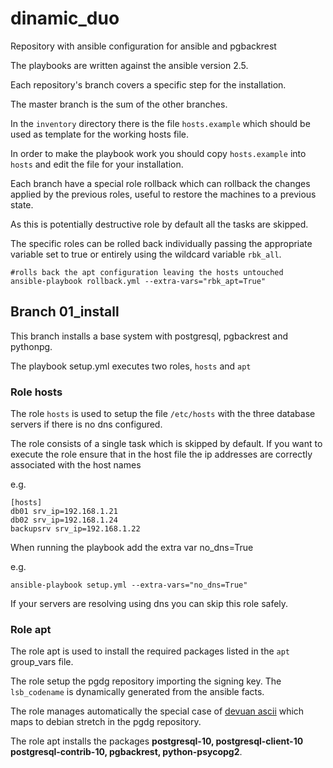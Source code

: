 # dinamic_duo
Repository with ansible configuration for ansible and pgbackrest

The playbooks are written against the ansible version 2.5.

Each repository's branch covers a specific step for the installation.

The master branch is the sum of the other branches.

In the ``inventory`` directory there is the file ``hosts.example`` which should be used as template for the working hosts file.

In order to make the playbook work you should copy ``hosts.example`` into ``hosts`` and edit the file for your installation.

Each branch have a special role rollback which can rollback the changes applied by the previous roles,  useful to restore the machines to a previous state.

As this is potentially destructive role by default all the tasks are skipped.

The specific roles can be rolled back individually passing the appropriate variable set to true or entirely using the wildcard variable ``rbk_all``.

    #rolls back the apt configuration leaving the hosts untouched
    ansible-playbook rollback.yml --extra-vars="rbk_apt=True"

## Branch 01_install

This branch installs a base system with postgresql, pgbackrest and pythonpg.

The playbook setup.yml executes two roles, ``hosts`` and ``apt``

### Role hosts

The role ``hosts`` is used to setup the file ``/etc/hosts`` with the three database servers if there is no dns configured.

The role consists of a single task which is skipped by default.
If you want to execute the role ensure that in the host file the ip addresses are correctly associated with the host names

e.g.

    [hosts]
    db01 srv_ip=192.168.1.21
    db02 srv_ip=192.168.1.24
    backupsrv srv_ip=192.168.1.22

When running the playbook add the extra var no_dns=True

e.g.

    ansible-playbook setup.yml --extra-vars="no_dns=True"

If your servers are resolving using dns you can skip this role safely.


### Role apt
The role apt is used to install the required packages listed in the ``apt`` group_vars file.

The role setup the pgdg repository importing the signing key. The ``lsb_codename`` is dynamically generated from the ansible facts.

The role manages automatically the special case of [devuan ascii](https://devuan.org/) which maps to debian stretch in the pgdg repository.

The role apt installs the packages **postgresql-10, postgresql-client-10 postgresql-contrib-10, pgbackrest, python-psycopg2**.
